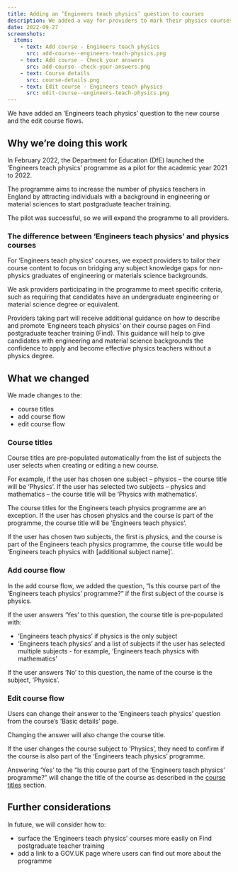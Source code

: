 ```yaml
---
title: Adding an ‘Engineers teach physics’ question to courses
description: We added a way for providers to mark their physics courses as being part of the ‘Engineers teach physics’ programme
date: 2022-09-27
screenshots:
  items:
    - text: Add course - Engineers teach physics
      src: add-course--engineers-teach-physics.png
    - text: Add course - Check your answers
      src: add-course--check-your-answers.png
    - text: Course details
      src: course-details.png
    - text: Edit course - Engineers teach physics
      src: edit-course--engineers-teach-physics.png
---
```


We have added an ‘Engineers teach physics’ question to the new course and the edit course flows.

## Why we’re doing this work

In February 2022, the Department for Education (DfE) launched the ‘Engineers teach physics’ programme as a pilot for the academic year 2021 to 2022.

The programme aims to increase the number of physics teachers in England by attracting individuals with a background in engineering or material sciences to start postgraduate teacher training.

The pilot was successful, so we will expand the programme to all providers.

### The difference between ‘Engineers teach physics’ and physics courses

For ‘Engineers teach physics’ courses, we expect providers to tailor their course content to focus on bridging any subject knowledge gaps for non-physics graduates of engineering or materials science backgrounds.

We ask providers participating in the programme to meet specific criteria, such as requiring that candidates have an undergraduate engineering or material science degree or equivalent.

Providers taking part will receive additional guidance on how to describe and promote ‘Engineers teach physics’ on their course pages on Find postgraduate teacher training (Find). This guidance will help to give candidates with engineering and material science backgrounds the confidence to apply and become effective physics teachers without a physics degree.

## What we changed

We made changes to the:

- course titles
- add course flow
- edit course flow

### Course titles

Course titles are pre-populated automatically from the list of subjects the user selects when creating or editing a new course.

For example, if the user has chosen one subject – physics – the course title will be ‘Physics’. If the user has selected two subjects – physics and mathematics – the course title will be ‘Physics with mathematics’.

The course titles for the Engineers teach physics programme are an exception. If the user has chosen physics and the course is part of the programme, the course title will be ‘Engineers teach physics’.

If the user has chosen two subjects, the first is physics, and the course is part of the Engineers teach physics programme, the course title would be ‘Engineers teach physics with [additional subject name]’.

### Add course flow

In the add course flow, we added the question, “Is this course part of the ‘Engineers teach physics’ programme?” if the first subject of the course is physics.

If the user answers ‘Yes’ to this question, the course title is pre-populated with:

- ‘Engineers teach physics’ if physics is the only subject
- ‘Engineers teach physics’ and a list of subjects if the user has selected multiple subjects - for example, ‘Engineers teach physics with mathematics’

If the user answers ‘No’ to this question, the name of the course is the subject, ‘Physics’.

### Edit course flow

Users can change their answer to the ‘Engineers teach physics’ question from the course’s ‘Basic details’ page.

Changing the answer will also change the course title.

If the user changes the course subject to ‘Physics’, they need to confirm if the course is also part of the ‘Engineers teach physics’ programme.

Answering ‘Yes’ to the “Is this course part of the ‘Engineers teach physics’ programme?” will change the title of the course as described in the [course titles](#course-titles) section.

## Further considerations

In future, we will consider how to:

- surface the ‘Engineers teach physics’ courses more easily on Find postgraduate teacher training
- add a link to a GOV.UK page where users can find out more about the programme
